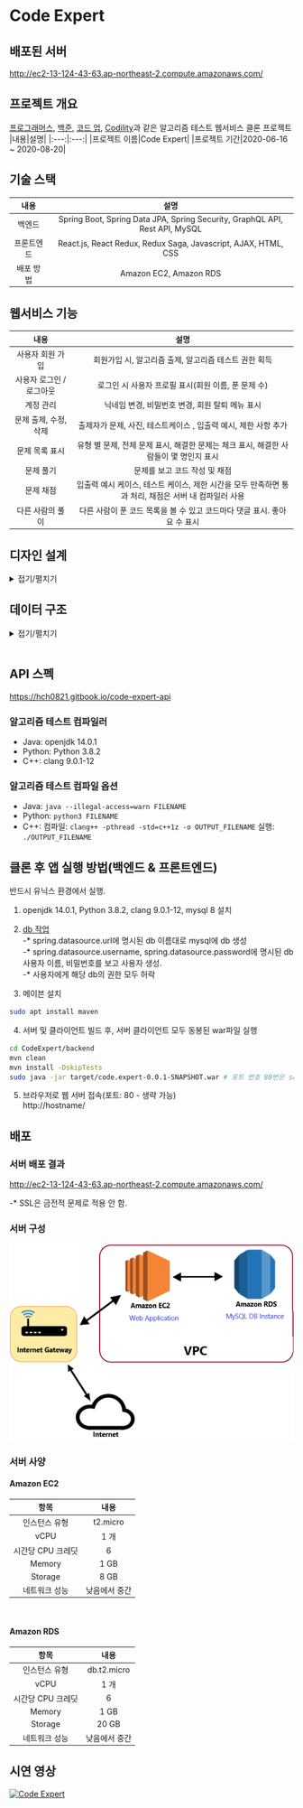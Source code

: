 ﻿# Code Expert

## 배포된 서버
http://ec2-13-124-43-63.ap-northeast-2.compute.amazonaws.com/

## 프로젝트 개요
[프로그래머스](https://programmers.co.kr/), [백준](https://www.acmicpc.net/), [코드 업](https://codeup.kr/), [Codility](https://www.codility.com/)과 같은 알고리즘 테스트 웹서비스 클론 프로젝트 
|내용|설명|
|:---:|:---:|
|프로젝트 이름|Code Expert|
|프로젝트 기간|2020-06-16 ~ 2020-08-20|

## 기술 스택
|내용|설명|
|:---:|:---:|
| 백엔드 |Spring Boot, Spring Data JPA, Spring Security, GraphQL API, Rest API, MySQL|
| 프론트엔드 |React.js, React Redux, Redux Saga, Javascript, AJAX, HTML, CSS|
| 배포 방법 | Amazon EC2, Amazon RDS |
## 웹서비스 기능
|내용|설명|
|:---:|:---:|
| 사용자 회원 가입 | 회원가입 시, 알고리즘 출제, 알고리즘 테스트 권한 획득 |
| 사용자 로그인 / 로그아웃 | 로그인 시 사용자 프로필 표시(회원 이름, 푼 문제 수) |
| 계정 관리 | 닉네임 변경, 비밀번호 변경, 회원 탈퇴 메뉴 표시|
| 문제 출제, 수정, 삭제 | 출제자가 문제, 사진, 테스트케이스 , 입출력 예시, 제한 사항 추가 |
| 문제 목록 표시 | 유형 별 문제, 전체 문제 표시, 해결한 문제는 체크 표시, 해결한 사람들이 몇 명인지 표시 |
| 문제 풀기 | 문제를 보고 코드 작성 및 채점 |
| 문제 채점 | 입출력 예시 케이스, 테스트 케이스, 제한 시간을 모두 만족하면 통과 처리, 채점은 서버 내 컴파일러 사용 |
| 다른 사람의 풀이 | 다른 사람이 푼 코드 목록을 볼 수 있고 코드마다 댓글 표시. 좋아요 수 표시 |

## 디자인 설계
<details markdown="1">
<summary>접기/펼치기</summary>

<!--summary 아래 빈칸 공백 두고 내용을 적는공간-->
설계 툴: [Oven](https://ovenapp.io/)<br><br>

### 아이콘 (favicon)
<img src="./images/icon/icon.png" width="128px">

### 상단 바
<p align="center">
    <img src="./images/design/1.top_bar.png">
</p>

### 하단 바
<p align="center">
    <img src="./images/design/10.bottom_bar.png">
</p>


### 문제 출제 화면
<p align="center">
    <img src="./images/design/2.make_problem.png">
</p>


### 문제 목록 화면
<p align="center">
    <img src="./images/design/3.problem_list.png">
</p>

### 알고리즘 테스트 화면
<p align="center">
    <img src="./images/design/4.test.png">
</p>

### 다른 사람의 풀이 화면
<p align="center">
    <img src="./images/design/6.other_user_answers.png">
</p>

### 회원 가입 화면
<p align="center">
    <img src="./images/design/7.signup.png">
</p>

### 로그인 화면
<p align="center">
    <img src="./images/design/8.login.png">
</p>


### 계정 관리 화면
<p align="center">
    <img src="./images/design/9.account_management.png">
</p>
</details>

## 데이터 구조
<details markdown="1">
<summary>접기/펼치기</summary>

<!--summary 아래 빈칸 공백 두고 내용을 적는공간-->
### EER 다이어그램
<img src="./images/db/code_expert_eerd.png" title="Code Expert EERD" width="100%"/>

#### 엔티티 별 설명

##### user
사용자 정보 엔티티<br/>
|속성 이름|속성 설명|
|:---:|:---:|
| id(pk) | 사용자 아이디 |
| email | 사용자 이메일 |
| password | 사용자 비밀번호 |
| nickname | 사용자 닉네임 |
| role | 사용자 역할(ADMIN, USER) |
| created_date | 생성 날짜 |
| modified_date | 수정 날짜 |

##### problem
알고리즘 문제 정보 엔티티<br/>
|속성 이름|속성 설명|
|:---:|:---:|
| id(pk) | 문제 아이디 |
| title | 문제 제목 |
| content | 문제 내용 |
| limit_explain | 제한 사항 설명 |
| time_limit | 시간 제한(ms) |
| created_date | 생성 날짜 |
| modified_date | 수정 날짜 |
| problem_level_id(fk) | 문제 난이도 아이디(problem_level) |
| problem_type_id(fk) | 문제 유형 아이디(problem_type)|
| creator_id(fk) | 출제자 아이디(user) |

##### problem_level
알고리즘 문제 난이도 엔티티<br/>
|속성 이름|속성 설명|
|:---:|:---:|
| id(pk) | 문제 난이도 아이디 |
| name | 난이도명(1~4) |

##### problem_type
알고리즘 문제 유형 엔티티<br/>
|속성 이름|속성 설명|
|:---:|:---:|
| id(pk) | 문제 유형 아이디 |
| name | 문제 유형 |

##### problem_paramter
파라미터 명, 자료형 엔티티<br/>
문제를 채점할 때(정답 목록)와 문제 예시(입출력 예시)에 사용된다.<br/>
table_type 속성으로 둘을 구분한다.<br/>
|속성 이름|속성 설명|
|:---:|:---:|
| id(pk) | 파라미터 아이디 |
| name | 파라미터 명(변수명) |
| table_type | 채점할 때 사용되면 'a', 문제 설명에 사용되면 'e' |
| data_type_id(fk) | 자료형 아이디(datatype) |
| problem_id(fk) | 문제 아이디(problem_id) |

##### problem_return
반환될 변수의 자료형 엔티티<br/>
문제를 채점할 때(정답 목록)와 문제 예시(입출력 예시)에 사용된다.<br/>
table_type 속성으로 둘을 구분한다.<br/>
|속성 이름|속성 설명|
|:---:|:---:|
| id(pk) | 리턴 아이디 |
| table_type | 채점할 때 사용되면 'a', 문제 설명에 사용되면 'e' |
| data_type_id(fk) | 자료형 아이디 |
| problem_id(fk) | 문제 아이디(problem) |

##### problem_testase
테스트케이스(반환 값 정보) 엔티티
문제를 채점할 때(정답 목록)와 문제 예시(입출력 예시)에 사용된다.<br/>
table_type 속성으로 둘을 구분한다.<br/>
|속성 이름|속성 설명|
|:---:|:---:|
| id(pk) | 테스트케이스 아이디 |
| return value| 반환 값 |
| table_type | 채점할 때 사용되면 'a', 문제 설명에 사용되면 'e' |
| problem_id(fk) | 문제 아이디(problem) |

##### problem_parameter_value
파라미터 값 엔티티
문제를 채점할 때(정답 목록)와 문제 예시(입출력 예시)에 사용된다.<br/>
부모 엔티티인 problem_testcase의 table_type 속성으로 둘을 구분한다.
|속성 이름|속성 설명|
|:---:|:---:|
| id(pk) | 파라미터 값 아이디 |
| value | 파라미터 값 |
| problem_testcase_id(fk) | 테스트케이스 아이디(problem_testcase) |

##### code
사용자가 알고리즘 문제를 풀고 제출한 코드 엔티티<br/>
푼 결과가 맞았든 틀렸든 여기에 저장한다<br/>
사용자가 코드를 작성하다가 브라우저를 종료해도 여기서 불러올 수 있다.<br/>
|속성 이름|속성 설명|
|:---:|:---:|
| id(pk) | 코드 아이디 |
| content | 코드 내용 |
| is_init_code | 초기 코드 여부 |
| created_date | 생성 날짜 |
| modified_date | 수정 날짜 |
| creator_id | 코드 작성자 아이디 |
| language_id(fk) | 작성한 언어 아이디(language|
| problem_id(fk) | 문제 아이디(problem) |

##### language
코드 작성 시 사용한 언어(C++, Java, Python3) 엔티티<br/>
|속성 이름|속성 설명|
|:---:|:---:|
| id(pk) | 언어 아이디 |
| name | 언어 이름 |

##### data_type
파라미터, 반환되는 값의 자료형(int, double...) 엔티티<br/>
|속성 이름|속성 설명|
|:---:|:---:|
| id(pk) | 자료형 아이디 |
| name | 자료형 이름 |

##### solution
해결한 문제의 코드 정보 엔티티
코드 작성후 채점을 했을 때 테스트케이스를 모두 통과하면 여기에 저장한다.<br/>
다른 사람의 풀이 화면에서 사용한다.<br/>
|속성 이름|속성 설명|
|:---:|:---:|
| id(pk) | 솔루션 아이디 |
| created_date | 생성 날짜 |
| modified_date | 수정 날짜 |
| problem_id(fk) | 문제 아이디(problem) |
| creator_id(fk) | 푼 사람 아이디(user) |
| code_id(fk) | 코드 아이디(code) |

##### solution_comment
솔루션에 달린 댓글 엔티티
|속성 이름|속성 설명|
|:---:|:---:|
| id(pk) | 댓글 아이디 |
| content | 댓글 내용 |
| created_date | 생성 날짜 |
| modified_date | 수정 날짜 |
| solution_id(fk) | 솔루션 아이디(solution) |
| writer_id(fk) | 댓글 작성자 아이디(user) |

##### solution_like_user_info
솔루션에 좋아요 버튼을 누른 사용자 정보 엔티티
|속성 이름|속성 설명|
|:---:|:---:|
| id(pk) | 아이디 |
| like_solution_id(fk) | 좋아요 버튼이 눌린 솔루션 아이디(solution)|
| like_user_id(fk) | 좋아요 버튼을 누른 사용자 아이디(user) |

</details>
<br/>

## API 스펙
https://hch0821.gitbook.io/code-expert-api

### 알고리즘 테스트 컴파일러
* Java: openjdk 14.0.1
* Python: Python 3.8.2
* C++: clang 9.0.1-12

### 알고리즘 테스트 컴파일 옵션
* Java: ```java --illegal-access=warn FILENAME```
* Python: ```python3 FILENAME```
* C++: 
  컴파일: ```clang++ -pthread -std=c++1z -o OUTPUT_FILENAME```
  실행: ```./OUTPUT_FILENAME```

## 클론 후 앱 실행 방법(백엔드 & 프론트엔드)
반드시 유닉스 환경에서 실행.

1. openjdk 14.0.1, Python 3.8.2, clang 9.0.1-12, mysql 8 설치

2. [db 작업](https://cjh5414.github.io/mysql-create-user/)<br/>
-* spring.datasource.url에 명시된 db 이름대로 mysql에 db 생성<br/>
-* spring.datasource.username, spring.datasource.password에 명시된 db 사용자 이름, 비밀번호를 보고 사용자 생성.<br/>
-* 사용자에게 해당 db의 권한 모두 허락

3. 메이븐 설치
```bash
sudo apt install maven
```

4. 서버 및 클라이언트 빌드 후, 서버 클라이언트 모두 동봉된 war파일 실행
```bash
cd CodeExpert/backend
mvn clean
mvn install -DskipTests
sudo java -jar target/code.expert-0.0.1-SNAPSHOT.war # 포트 번호 80번은 sudo 권한 필요
```

5. 브라우저로 웹 서버 접속(포트: 80 - 생략 가능)<br/>
http://hostname/


## 배포
### 서버 배포 결과
http://ec2-13-124-43-63.ap-northeast-2.compute.amazonaws.com/

-* SSL은 금전적 문제로 적용 안 함.<br/>

### 서버 구성
<img src="./images/deploy/server_config.png"></img>

### 서버 사양

#### Amazon EC2
|항목|내용|
|:---:|:---:|
|인스턴스 유형|t2.micro|
|vCPU| 1 개|
|시간당 CPU 크레딧| 6 |
| Memory | 1 GB |
| Storage | 8 GB |
|네트워크 성능 | 낮음에서 중간|
<br/>

#### Amazon RDS
|항목|내용|
|:---:|:---:|
|인스턴스 유형|db.t2.micro|
|vCPU| 1 개|
|시간당 CPU 크레딧| 6 |
| Memory | 1 GB |
| Storage | 20 GB |
|네트워크 성능 | 낮음에서 중간|

## 시연 영상
[![Code Expert](http://img.youtube.com/vi/jxMuPeMyQEk/0.jpg)](https://youtu.be/jxMuPeMyQEk "Code Expert")